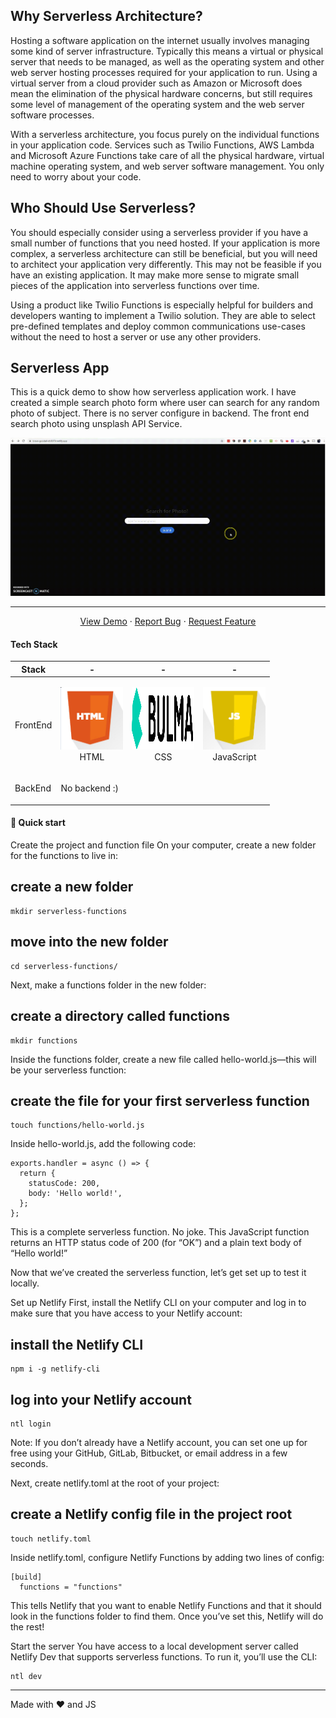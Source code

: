 
## Why Serverless Architecture?

Hosting a software application on the internet usually involves managing some kind of server infrastructure. Typically this means a virtual or physical server that needs to be managed, as well as the operating system and other web server hosting processes required for your application to run. Using a virtual server from a cloud provider such as Amazon or Microsoft does mean the elimination of the physical hardware concerns, but still requires some level of management of the operating system and the web server software processes.

With a serverless architecture, you focus purely on the individual functions in your application code. Services such as Twilio Functions, AWS Lambda and Microsoft Azure Functions take care of all the physical hardware, virtual machine operating system, and web server software management. You only need to worry about your code.

## Who Should Use Serverless?

You should especially consider using a serverless provider if you have a small number of functions that you need hosted. If your application is more complex, a serverless architecture can still be beneficial, but you will need to architect your application very differently. This may not be feasible if you have an existing application. It may make more sense to migrate small pieces of the application into serverless functions over time.

Using a product like Twilio Functions is especially helpful for builders and developers wanting to implement a Twilio solution. They are able to select pre-defined templates and deploy common communications use-cases without the need to host a server or use any other providers.

## Serverless App

This is a quick demo to show how serverless application work.
I have created a simple search photo form where user can search for any random photo of subject.
There is no server configure in backend. The front end search photo using unsplash API Service.

<p align="center">
  <a href="https://brave-goodall-db8079.netlify.app/">
    <img src="./media/serverless.gif" alt="Serverless Logo">
  </a>
</p>

---
 <p align="center">
    <a href="https://brave-goodall-db8079.netlify.app/">View Demo</a>
    ·
    <a href="https://github.com/riteshprk/serverless-functions/issues">Report Bug</a>
    ·
    <a href="https://github.com/riteshprk/serverless-functions/issues">Request Feature</a>
  </p>


#### Tech Stack

| Stack    | -                                                                                                  | -                                                                                                 | -                                                                                                 | 
| -------- | -------------------------------------------------------------------------------------------------- | ------------------------------------------------------------------------------------------------- | ------------------------------------------------------------------------------------------------- | 
| FrontEnd | <p align="center"><img src="./media/html.png" width="100" height="100"> <br />HTML</p> | <p align="center"><img src="./media/bulma-logo.png" width="100" height="100"> <br />CSS</p>  |  <p align="center"><img src="./media/js.png" width="100" height="100"> <br />JavaScript</p>  | 
| BackEnd  | <p>No backend :)</p>   | 


#### :rocket: Quick start
Create the project and function file
On your computer, create a new folder for the functions to live in:

## create a new folder
```
mkdir serverless-functions
```

## move into the new folder
```
cd serverless-functions/
```
Next, make a functions folder in the new folder:

## create a directory called functions
```
mkdir functions
```
Inside the functions folder, create a new file called hello-world.js—this will be your serverless function:

## create the file for your first serverless function
```
touch functions/hello-world.js
```
Inside hello-world.js, add the following code:
```
exports.handler = async () => {
  return {
    statusCode: 200,
    body: 'Hello world!',
  };
};
```

This is a complete serverless function. No joke. This JavaScript function returns an HTTP status code of 200 (for “OK”) and a plain text body of “Hello world!”

Now that we’ve created the serverless function, let’s get set up to test it locally.

Set up Netlify
First, install the Netlify CLI on your computer and log in to make sure that you have access to your Netlify account:

## install the Netlify CLI 
```
npm i -g netlify-cli 
```

## log into your Netlify account 
```
ntl login
```
Note: If you don’t already have a Netlify account, you can set one up for free using your GitHub, GitLab, Bitbucket, or email address in a few seconds.

Next, create netlify.toml at the root of your project:

## create a Netlify config file in the project root 
```
touch netlify.toml
```
Inside netlify.toml, configure Netlify Functions by adding two lines of config:
```
[build]
  functions = "functions"
```
This tells Netlify that you want to enable Netlify Functions and that it should look in the functions folder to find them. Once you’ve set this, Netlify will do the rest!

Start the server
You have access to a local development server called Netlify Dev that supports serverless functions. To run it, you’ll use the CLI:
```
ntl dev
```


---

Made with ❤️ and JS
